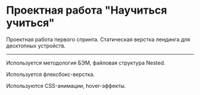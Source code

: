 # Проектная работа "Научиться учиться"

Проектная работа первого спринта. Статическая верстка лендинга для десктопных устройств.
- - -
Используется методология БЭМ, файловая структура Nested.

Используется флексбокс-верстка.

Используются CSS-анимации, hover-эффекты.
